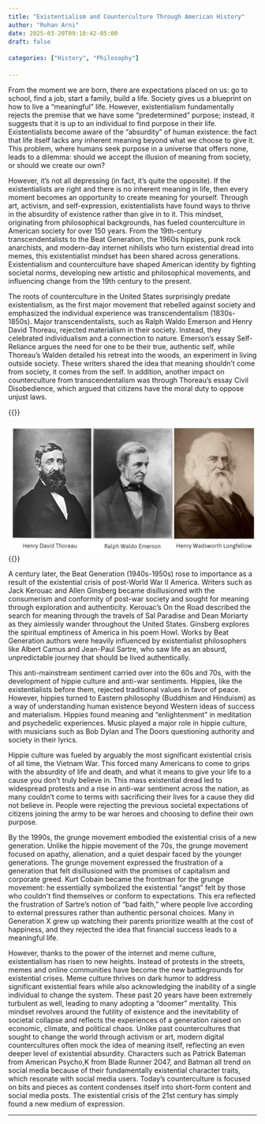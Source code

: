 ```yaml
---
title: "Existentialism and Counterculture Through American History"
author: "Rohan Arni"
date: 2025-03-20T09:10:42-05:00
draft: false

categories: ["History", "Philosophy"] 

---
```


From the moment we are born, there are expectations placed on us: go to school, find a job, start a family, build a life. Society gives us a blueprint on how to live a “meaningful” life. However, existentialism fundamentally rejects the premise that we have some “predetermined” purpose; instead, it suggests that it is up to an individual to find purpose in their life. Existentialists become aware of the “absurdity” of human existence: the fact that life itself lacks any inherent meaning beyond what we choose to give it. This problem, where humans seek purpose in a universe that offers none, leads to a dilemma: should we accept the illusion of meaning from society, or should we create our own?

However, it’s not all depressing (in fact, it’s quite the opposite). If the existentialists are right and there is no inherent meaning in life, then every moment becomes an opportunity to create meaning for yourself. Through art, activism, and self-expression, existentialists have found ways to thrive in the absurdity of existence rather than give in to it. This mindset, originating from philosophical backgrounds, has fueled counterculture in American society for over 150 years. From the 19th-century transcendentalists to the Beat Generation, the 1960s hippies, punk rock anarchists, and modern-day internet nihilists who turn existential dread into memes, this existentialist mindset has been shared across generations. Existentialism and counterculture have shaped American identity by fighting societal norms, developing new artistic and philosophical movements, and influencing change from the 19th century to the present.

The roots of counterculture in the United States surprisingly predate existentialism, as the first major movement that rebelled against society and emphasized the individual experience was transcendentalism (1830s-1850s). Major transcendentalists, such as Ralph Waldo Emerson and Henry David Thoreau, rejected materialism in their society. Instead, they celebrated individualism and a connection to nature. Emerson’s essay Self-Reliance argues the need for one to be their true, authentic self, while Thoreau’s Walden detailed his retreat into the woods, an experiment in living outside society. These writers shared the idea that meaning shouldn’t come from society, it comes from the self. In addition, another impact on counterculture from transcendentalism was through Thoreau’s essay Civil Disobedience, which argued that citizens have the moral duty to oppose unjust laws. 

{{<rawhtml>}}<center> <img src="images/transcendentalists.jpg" alt="Three Prominent Transcendentalists" /> </center> {{</rawhtml>}}


A century later, the Beat Generation (1940s-1950s) rose to importance as a result of the existential crisis of post-World War II America. Writers such as Jack Kerouac and Allen Ginsberg became disillusioned with the consumerism and conformity of post-war society and sought for meaning through exploration and authenticity. Kerouac’s On the Road described the search for meaning through the travels of Sal Paradise and Dean Moriarty as they aimlessly wander throughout the United States. Ginsberg explores the spiritual emptiness of America in his poem Howl. Works by Beat Generation authors were heavily influenced by existentialist philosophers like Albert Camus and Jean-Paul Sartre, who saw life as an absurd, unpredictable journey that should be lived authentically. 

This anti-mainstream sentiment carried over into the 60s and 70s, with the development of hippie culture and anti-war sentiments. Hippies, like the existentialists before them, rejected traditional values in favor of peace. However, hippies turned to Eastern philosophy (Buddhism and Hinduism) as a way of understanding human existence beyond Western ideas of success and materialism. Hippies found meaning and “enlightenment” in meditation and psychedelic experiences. Music played a major role in hippie culture, with musicians such as Bob Dylan and The Doors questioning authority and society in their lyrics. 

Hippie culture was fueled by arguably the most significant existential crisis of all time, the Vietnam War. This forced many Americans to come to grips with the absurdity of life and death, and what it means to give your life to a cause you don’t truly believe in. This mass existential dread led to widespread protests and a rise in anti-war sentiment across the nation, as many couldn’t come to terms with sacrificing their lives for a cause they did not believe in. People were rejecting the previous societal expectations of citizens joining the army to be war heroes and choosing to define their own purpose.

By the 1990s, the grunge movement embodied the existential crisis of a new generation. Unlike the hippie movement of the 70s, the grunge movement focused on apathy, alienation, and a quiet despair faced by the younger generations. The grunge movement expressed the frustration of a generation that felt disillusioned with the promises of capitalism and corporate greed. Kurt Cobain became the frontman for the grunge movement: he essentially symbolized the existential “angst” felt by those who couldn't find themselves or conform to expectations. This era reflected the frustration of Sartre’s notion of “bad faith,” where people live according to external pressures rather than authentic personal choices. Many in Generation X grew up watching their parents prioritize wealth at the cost of happiness, and they rejected the idea that financial success leads to a meaningful life. 

However, thanks to the power of the internet and meme culture, existentialism has risen to new heights. Instead of protests in the streets, memes and online communities have become the new battlegrounds for existential crises. Meme culture thrives on dark humor to address significant existential fears while also acknowledging the inability of a single individual to change the system. These past 20 years have been extremely turbulent as well, leading to many adopting a “doomer” mentality. This mindset revolves around the futility of existence and the inevitability of societal collapse and reflects the experiences of a generation raised on economic, climate, and political chaos. Unlike past countercultures that sought to change the world through activism or art, modern digital countercultures often mock the idea of meaning itself, reflecting an even deeper level of existential absurdity. Characters such as Patrick Bateman from American Psycho,K from Blade Runner 2047, and Batman all trend on social media because of their fundamentally existential character traits, which resonate with social media users. Today’s counterculture is focused on bits and pieces as content condenses itself into short-form content and social media posts. The existential crisis of the 21st century has simply found a new medium of expression.

---